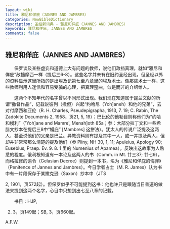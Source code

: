 ```yaml
---
layout: wiki
title: 雅尼和佯庇（JANNES AND JAMBRES）
categories: NewBibleDictionary
description: 圣经新词典 - 雅尼和佯庇（JANNES AND JAMBRES）
keywords: 雅尼和佯庇, JANNES AND JAMBRES
comments: false
---
```


## 雅尼和佯庇（JANNES AND JAMBRES）

　　保罗谈及某些虚妄和道德上大有问题的教师，说他们敌挡真理，就如“雅尼和佯庇”敌挡摩西一样（提后三6-8）。这些名字并未有在旧约圣经出现，但圣经以外的资料显示这里所指的是出埃及记第七至八章里的埃及术士。像那些术士一样，这些教师利用人迷信和容易受骗的心理，把真理歪曲，似是而非的介绍给人。

　　这两个不知年代的名字曾以不同形式出现。我们现在知道属于昆兰文献的所谓“撒督作品”，记载说彼列（撒但）兴起“约哈尼（Yoh]aneh）和他的兄弟”，去对付摩西和亚伦（R. H. Charles, Pseudepigrapha, 1913, 7. 19; C. Rabin, The Zadokite Documents 2, 1958，页21, 5, 19）；巴比伦的他勒目则称他们为“约哈和幔利”（'Yoh]ane and Mamre', Menah]oth 85a；参：大部分拉丁文和一些希腊文抄本在提后三8中“幔庇” [Mambres] 这拼法）。犹太人的传说广泛提及这两人，甚至说他们的父亲是巴兰。异教资料则有提及其中一人，或一并提及两人，但却并非常常那么清楚的提及他们（参 Pliny, NH 30, 1, 11; Apuleius, Apology 90; Eusebius, Praep. Ev. 9. 8. 1 里的 Numenius of Apamea），反映出这故事为人熟悉的程度。俄利根知道有一本论及这两人的书（Comm. in Mt. 廿三37; 廿七9），而格拉修的谕令（Gelasian Decree）则提到一本书，名为《雅尼和佯庇的悔罪》（Penitence of Jannes and Jambres）。今日学者占士（M. R. James）认为书中有一片段保存于某撒克逊（Saxon）抄本中（JTS

2, 1901，页572起）。但保罗似乎不可能提到这书：他也许只是跟随当日普遍的做法来提到这两个名字，心目中只想到出七至八章的记载。

　　书目：HJP,

2. 3，页149起；SB, 3，页660起。

A.F.W.








